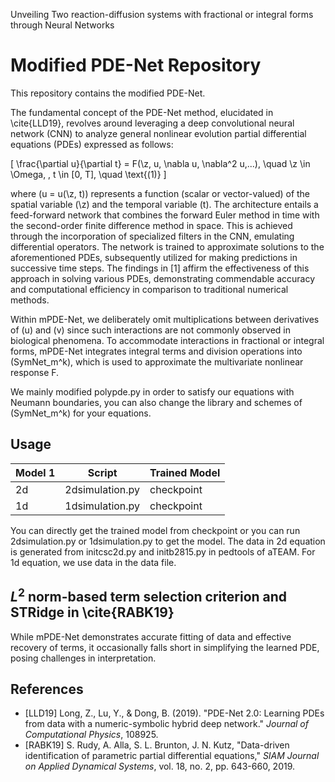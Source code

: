 
Unveiling Two reaction-diffusion systems with fractional or integral forms through Neural Networks

# Modified PDE-Net Repository

This repository contains the modified PDE-Net.

The fundamental concept of the PDE-Net method, elucidated in \cite{LLD19}, revolves around leveraging a deep convolutional neural network (CNN) to analyze general nonlinear evolution partial differential equations (PDEs) expressed as follows:

\[
\frac{\partial u}{\partial t} = F(\z, u, \nabla u, \nabla^2 u,...), \quad \z \in \Omega, \, t \in [0, T], \quad \text{(1)}
\]

where \(u = u(\z, t)\) represents a function (scalar or vector-valued) of the spatial variable \(\z\) and the temporal variable \(t\). The architecture entails a feed-forward network that combines the forward Euler method in time with the second-order finite difference method in space. This is achieved through the incorporation of specialized filters in the CNN, emulating differential operators. The network is trained to approximate solutions to the aforementioned PDEs, subsequently utilized for making predictions in successive time steps. The findings in [1] affirm the effectiveness of this approach in solving various PDEs, demonstrating commendable accuracy and computational efficiency in comparison to traditional numerical methods.

Within mPDE-Net, we deliberately omit multiplications between derivatives of \(u\) and \(v\) since such interactions are not commonly observed in biological phenomena. To accommodate interactions in fractional or integral forms, mPDE-Net integrates integral terms and division operations into \(SymNet_m^k\), which is used to approximate the multivariate nonlinear response F.

We mainly modified polypde.py in order to satisfy our equations with Neumann boundaries, you can also change the library and schemes of \(SymNet_m^k\) for your equations. 

## Usage
| Model 1 | Script | Trained Model |
|----------|----------|----------|
| 2d | 2dsimulation.py | checkpoint |
| 1d | 1dsimulation.py | checkpoint |

You can directly get the trained model from checkpoint or you can run 2dsimulation.py or 1dsimulation.py to get the model. The data in 2d equation is generated from initcsc2d.py and initb2815.py in pedtools of aTEAM. For 1d equation, we use data in the data file.

## $L^2$ norm-based term selection criterion and STRidge in \cite{RABK19}
While mPDE-Net demonstrates accurate fitting of data and effective recovery of terms, it occasionally falls short in simplifying the learned PDE, posing challenges in interpretation.
## References

- [LLD19] Long, Z., Lu, Y., & Dong, B. (2019). "PDE-Net 2.0: Learning PDEs from data with a numeric-symbolic hybrid deep network." *Journal of Computational Physics*, 108925.
- [RABK19] S. Rudy, A. Alla, S. L. Brunton, J. N. Kutz, "Data-driven identification of parametric partial differential equations," *SIAM Journal on Applied Dynamical Systems*, vol. 18, no. 2, pp. 643-660, 2019. 
